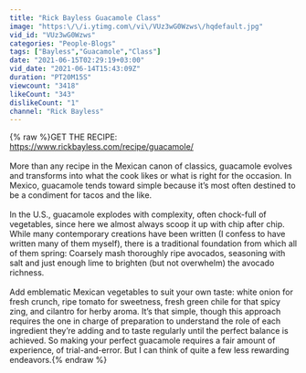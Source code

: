 ```yaml
---
title: "Rick Bayless Guacamole Class"
image: "https:\/\/i.ytimg.com\/vi\/VUz3wG0Wzws\/hqdefault.jpg"
vid_id: "VUz3wG0Wzws"
categories: "People-Blogs"
tags: ["Bayless","Guacamole","Class"]
date: "2021-06-15T02:29:19+03:00"
vid_date: "2021-06-14T15:43:09Z"
duration: "PT20M15S"
viewcount: "3418"
likeCount: "343"
dislikeCount: "1"
channel: "Rick Bayless"
---
```

{% raw %}GET THE RECIPE: <a rel="nofollow" target="blank" href="https://www.rickbayless.com/recipe/guacamole/">https://www.rickbayless.com/recipe/guacamole/</a><br /><br />More than any recipe in the Mexican canon of classics, guacamole evolves and transforms into what the cook likes or what is right for the occasion. In Mexico, guacamole tends toward simple because it’s most often destined to be a condiment for tacos and the like. <br /><br />In the U.S., guacamole explodes with complexity, often chock-full of vegetables, since here we almost always scoop it up with chip after chip. While many contemporary creations have been written (I confess to have written many of them myself), there is a traditional foundation from which all of them spring: Coarsely mash thoroughly ripe avocados, seasoning with salt and just enough lime to brighten (but not overwhelm) the avocado richness.<br /><br />Add emblematic Mexican vegetables to suit your own taste: white onion for fresh crunch, ripe tomato for sweetness, fresh green chile for that spicy zing, and cilantro for herby aroma. It’s that simple, though this approach requires the one in charge of preparation to understand the role of each ingredient they’re adding and to taste regularly until the perfect balance is achieved. So making your perfect guacamole requires a fair amount of experience, of trial-and-error. But I can think of quite a few less rewarding endeavors.{% endraw %}
